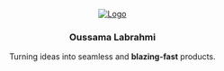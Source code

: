 <!-- INSPIRED FROM https://github.com/calcom/cal.com/ -->
<p align="center">
  <a href="https://labrahmi.me/">
   <img src="https://github.com/0sssama/portfolio/assets/41383181/ba15b880-a0cc-4b7b-9e72-22909545d91a" alt="Logo">
  </a>

  <h3 align="center">Oussama Labrahmi</h3>

  <p align="center">
    Turning ideas into seamless and <strong>blazing-fast</strong> products.
  </p>
</p>
